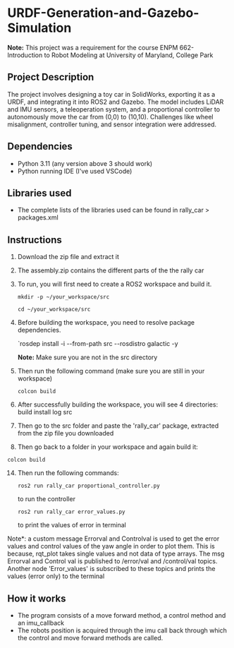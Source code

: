 # URDF-Generation-and-Gazebo-Simulation
**Note:** This project was a requirement for the course ENPM 662- Introduction to Robot Modeling at University of Maryland, College Park

## Project Description
The project involves designing a toy car in SolidWorks, exporting it as a URDF, and integrating it into ROS2 and Gazebo. The model includes LiDAR and IMU sensors, a teleoperation system, and a proportional controller to autonomously move the car from (0,0) to (10,10). Challenges like wheel misalignment, controller tuning, and sensor integration were addressed.

## Dependencies
* Python 3.11 (any version above 3 should work)
* Python running IDE (I've used VSCode)

## Libraries used
* The complete lists of the libraries used can be found in rally_car > packages.xml

## Instructions
1. Download the zip file and extract it
2. The assembly.zip contains the different parts of the the rally car
3. To run, you will first need to create a ROS2 workspace and build it.
   
   `mkdir -p ~/your_workspace/src`
   
   `cd ~/your_workspace/src`
   
5. Before building the workspace, you need to resolve package dependencies.

   `rosdep install -i --from-path src --rosdistro galactic -y
   
   **Note:** Make sure you are not in the src directory
7. Then run the following command (make sure you are still in your workspace)
   
   `colcon build`
   
10. After successfully building the workspace, you will see 4 directories: build install log src
11. Then go to the src folder and paste the 'rally_car' package, extracted from the zip file you downloaded
12. Then go back to a folder in your workspace and again build it:
    
   `colcon build`
   
14. Then run the following commands:
    
      `ros2 run rally_car proportional_controller.py`

      to run the controller

      `ros2 run rally_car error_values.py`

      to print the values of error in terminal
   
Note*: a custom message Errorval and Controlval is used to get the error values and control values of the yaw angle in order to plot them. This is because, rqt_plot takes single values and not data of type arrays. The msg Errorval and Control val is published to /error/val and /control/val topics. Another node 'Error_values' is subscribed to these topics and prints the values (error only) to the terminal

## How it works
* The program consists of a move forward method, a control method and an imu_callback
* The robots position is acquired through the imu call back through which the control and move forward methods are called.



